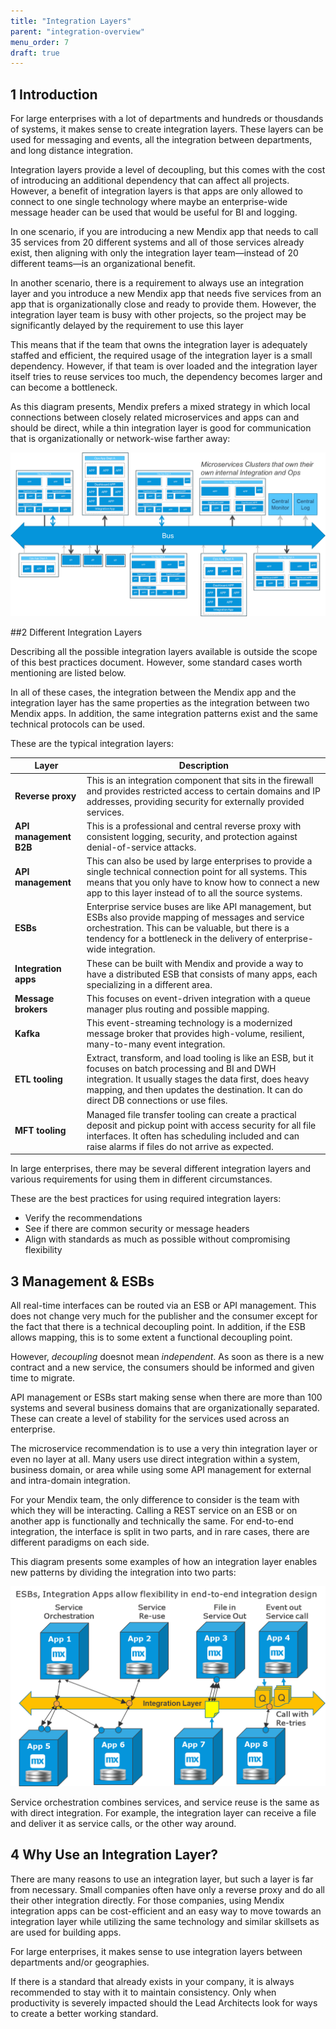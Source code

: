 ```yaml
---
title: "Integration Layers"
parent: "integration-overview"
menu_order: 7
draft: true
---
```


## 1 Introduction

For large enterprises with a lot of departments and hundreds or thousdands of systems, it makes sense to create integration layers. These layers can be used for messaging and events, all the integration between departments, and long distance integration.

Integration layers provide a level of decoupling, but this comes with the cost of introducing an additional dependency that can affect all projects. However, a benefit of integration layers is that apps are only allowed to connect to one single technology where maybe an enterprise-wide message header can be used that would be useful for BI and logging.

In one scenario, if you are introducing a new Mendix app that needs to call 35 services from 20 different systems and all of those services already exist, then aligning with only the integration layer team—instead of 20 different teams—is an organizational benefit.

In another scenario, there is a requirement to always use an integration layer and you introduce a new Mendix app that needs five services from an app that is organizationally close and ready to provide them. However, the integration layer team is busy with other projects, so the project may be significantly delayed by the requirement to use this layer

This means that if the team that owns the integration layer is adequately staffed and efficient, the required usage of the integration layer is a small dependency. However, if that team is over loaded and the integration layer itself tries to reuse services too much, the dependency becomes larger and can become a bottleneck.

As this diagram presents, Mendix prefers a mixed strategy in which local connections between closely related microservices and apps can and should be direct, while a thin integration layer is good for communication that is organizationally or network-wise farther away:

![](attachments/integration-layers/intro.png)

##2 Different Integration Layers

Describing all the possible integration layers available is outside the scope of this best practices document. However, some standard cases worth mentioning are listed below.

In all of these cases, the integration between the Mendix app and the integration layer has the same properties as the integration between two Mendix apps. In addition, the same integration patterns exist and the same technical protocols can be used.

These are the typical integration layers:

| Layer | Description |
| --- | --- |
| **Reverse proxy** | This is an integration component that sits in the firewall and provides restricted access to certain domains and IP addresses, providing security for externally provided services. |
| **API management B2B** | This is a professional and central reverse proxy with consistent logging, security, and protection against denial-of-service attacks. |
| **API management** |  This can also be used by large enterprises to provide a single technical connection point for all systems. This means that you only have to know how to connect a new app to this layer instead of to all the source systems. |
| **ESBs** |  Enterprise service buses are like API management, but ESBs also provide mapping of messages and service orchestration. This can be valuable, but there is a tendency for a bottleneck in the delivery of enterprise-wide integration. |
| **Integration apps** | These can be built with Mendix and provide a way to have a distributed ESB that consists of many apps, each specializing in a different area. |
| **Message brokers** | This focuses on event-driven integration with a queue manager plus routing and possible mapping. |
| **Kafka** | This event-streaming technology is a modernized message broker that provides high-volume, resilient, many-to-many event integration. |
| **ETL tooling** | Extract, transform, and load tooling is like an ESB, but it focuses on batch processing and BI and DWH integration. It usually stages the data first, does heavy mapping, and then updates the destination. It can do direct DB connections or use files. |
| **MFT tooling** | Managed file transfer tooling can create a practical deposit and pickup point with access security for all file interfaces. It often has scheduling included and can raise alarms if files do not arrive as expected. |

In large enterprises, there may be several different integration layers and various requirements for using them in different circumstances.

These are the best practices for using required integration layers:

* Verify the recommendations
* See if there are common security or message headers
* Align with standards as much as possible without compromising flexibility

## 3 Management & ESBs

All real-time interfaces can be routed via an ESB or API management. This does not change very much for the publisher and the consumer except for the fact that there is a technical decoupling point. In addition, if the ESB allows mapping, this is to some extent a functional decoupling point.

However, *decoupling* doesnot mean *independent*. As soon as there is a new contract and a new service, the consumers should be informed and given time to migrate.

API management or ESBs start making sense when there are more than 100 systems and several business domains that are organizationally separated. These can create a level of stability for the services used across an enterprise.

The microservice recommendation is to use a very thin integration layer or even no layer at all. Many users use direct integration within a system, business domain, or area while using some API management for external and intra-domain integration.

For your Mendix team, the only difference to consider is the team with which they will be interacting. Calling a REST service on an ESB or on another app is functionally and technically the same. For end-to-end integration, the interface is split in two parts, and in rare cases, there are different paradigms on each side.

This diagram presents some examples of how an integration layer enables new patterns by dividing the integration into two parts:

![](attachments/integration-layers/management.png)

Service orchestration combines services, and service reuse is the same as with direct integration. For example, the integration layer can receive a file and deliver it as service calls, or the other way around.

## 4 Why Use an Integration Layer?

There are many reasons to use an integration layer, but such a layer is far from necessary. Small companies often have only a reverse proxy and do all their other integration directly. For those companies, using Mendix integration apps can be cost-efficient and an easy way to move towards an integration layer while utilizing the same technology and similar skillsets as are used for building apps.

For large enterprises, it makes sense to use integration layers between departments and/or geographies.

If there is a standard that already exists in your company, it is always recommended to stay with it to maintain consistency. Only when productivity is severely impacted should the Lead Architects look for ways to create a better working standard.
